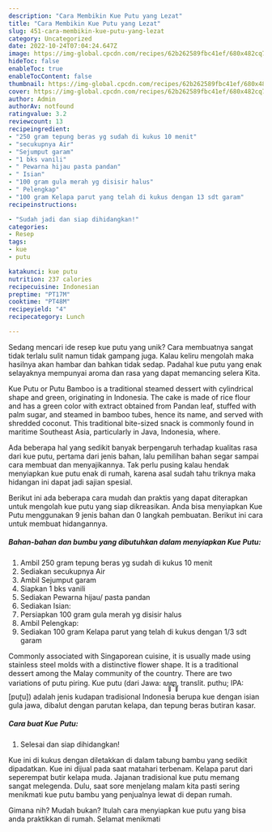 ```yaml
---
description: "Cara Membikin Kue Putu yang Lezat"
title: "Cara Membikin Kue Putu yang Lezat"
slug: 451-cara-membikin-kue-putu-yang-lezat
category: Uncategorized
date: 2022-10-24T07:04:24.647Z
image: https://img-global.cpcdn.com/recipes/62b262589fbc41ef/680x482cq70/kue-putu-foto-resep-utama.jpg
hideToc: false
enableToc: true
enableTocContent: false
thumbnail: https://img-global.cpcdn.com/recipes/62b262589fbc41ef/680x482cq70/kue-putu-foto-resep-utama.jpg
cover: https://img-global.cpcdn.com/recipes/62b262589fbc41ef/680x482cq70/kue-putu-foto-resep-utama.jpg
author: Admin
authorAv: notfound
ratingvalue: 3.2
reviewcount: 13
recipeingredient:
- "250 gram tepung beras yg sudah di kukus 10 menit"
- "secukupnya Air"
- "Sejumput garam"
- "1 bks vanili"
- " Pewarna hijau pasta pandan"
- " Isian"
- "100 gram gula merah yg disisir halus"
- " Pelengkap"
- "100 gram Kelapa parut yang telah di kukus dengan 13 sdt garam"
recipeinstructions:

- "Sudah jadi dan siap dihidangkan!"
categories:
- Resep
tags:
- kue
- putu

katakunci: kue putu 
nutrition: 237 calories
recipecuisine: Indonesian
preptime: "PT17M"
cooktime: "PT48M"
recipeyield: "4"
recipecategory: Lunch

---
```





Sedang mencari ide resep kue putu yang unik? Cara membuatnya sangat tidak terlalu sulit namun tidak gampang juga. Kalau keliru mengolah maka hasilnya akan hambar dan bahkan tidak sedap. Padahal kue putu yang enak selayaknya mempunyai aroma dan rasa yang dapat memancing selera Kita.





Kue Putu or Putu Bamboo is a traditional steamed dessert with cylindrical shape and green, originating in Indonesia. The cake is made of rice flour and has a green color with extract obtained from Pandan leaf, stuffed with palm sugar, and steamed in bamboo tubes, hence its name, and served with shredded coconut. This traditional bite-sized snack is commonly found in maritime Southeast Asia, particularly in Java, Indonesia, where.

Ada beberapa hal yang sedikit banyak berpengaruh terhadap kualitas rasa dari kue putu, pertama dari jenis bahan, lalu pemilihan bahan segar sampai cara membuat dan menyajikannya. Tak perlu pusing kalau hendak menyiapkan kue putu enak di rumah, karena asal sudah tahu triknya maka hidangan ini dapat jadi sajian spesial.






Berikut ini ada beberapa cara mudah dan praktis yang dapat diterapkan untuk mengolah kue putu yang siap dikreasikan. Anda bisa menyiapkan Kue Putu menggunakan 9 jenis bahan dan 0 langkah pembuatan. Berikut ini cara untuk membuat hidangannya.

<!--inarticleads1-->

##### Bahan-bahan dan bumbu yang dibutuhkan dalam menyiapkan Kue Putu:

1. Ambil 250 gram tepung beras yg sudah di kukus 10 menit
1. Sediakan secukupnya Air
1. Ambil Sejumput garam
1. Siapkan 1 bks vanili
1. Sediakan  Pewarna hijau/ pasta pandan
1. Sediakan  Isian:
1. Persiapkan 100 gram gula merah yg disisir halus
1. Ambil  Pelengkap:
1. Sediakan 100 gram Kelapa parut yang telah di kukus dengan 1/3 sdt garam


Commonly associated with Singaporean cuisine, it is usually made using stainless steel molds with a distinctive flower shape. It is a traditional dessert among the Malay community of the country. There are two variations of putu piring. Kue putu (dari Jawa: ꦥꦸꦛꦸ, translit. puthu; IPA: [puʈu]) adalah jenis kudapan tradisional Indonesia berupa kue dengan isian gula jawa, dibalut dengan parutan kelapa, dan tepung beras butiran kasar. 

<!--inarticleads2-->

##### Cara buat Kue Putu:


1. Selesai dan siap dihidangkan!

Kue ini di kukus dengan diletakkan di dalam tabung bambu yang sedikit dipadatkan. Kue ini dijual pada saat matahari terbenam. Kelapa parut dari seperempat butir kelapa muda. Jajanan tradisional kue putu memang sangat melegenda. Dulu, saat sore menjelang malam kita pasti sering menikmati kue putu bambu yang penjualnya lewat di depan rumah. 

Gimana nih? Mudah bukan? Itulah cara menyiapkan kue putu yang bisa anda praktikkan di rumah. Selamat menikmati
